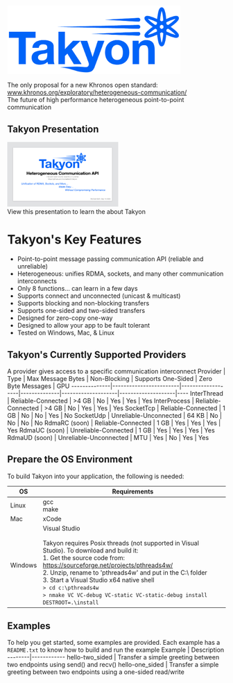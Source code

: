 <img src="docs/Takyon_Logo.png" alt="Logo" style="width:400px;"/>

The only proposal for a new Khronos open standard: www.khronos.org/exploratory/heterogeneous-communication/<br>
The future of high performance heterogeneous point-to-point communication<br>

## Takyon Presentation
<a href="Takyon_Introduction.pdf">
  <img src="docs/presentation_icon.png" alt="Takyon Introduction" width="256" height="149">
</a>
<br>
View this presentation to learn the about Takyon
<br>

# Takyon's Key Features
- Point-to-point message passing communication API (reliable and unreliable)
- Heterogeneous: unifies RDMA, sockets, and many other communication interconnects
- Only 8 functions... can learn in a few days
- Supports connect and unconnected (unicast & multicast)
- Supports blocking and non-blocking transfers
- Supports one-sided and two-sided transfers
- Designed for zero-copy one-way
- Designed to allow your app to be fault tolerant
- Tested on Windows, Mac, & Linux

## Takyon's Currently Supported Providers
A provider gives access to a specific communication interconnect
Provider      | Type                   | Max Message Bytes | Non-Blocking | Supports One-Sided | Zero Byte Messages | GPU
--------------|------------------------|-------------------|--------------|--------------------|--------------------|----
InterThread   | Reliable-Connected     | >4 GB             | No           | Yes                | Yes                | Yes
InterProcess  | Reliable-Connected     | >4 GB             | No           | Yes                | Yes                | Yes
SocketTcp     | Reliable-Connected     | 1 GB              | No           | No                 | Yes                | No
SocketUdp     | Unreliable-Unconnected | 64 KB             | No           | No                 | No                 | No
RdmaRC (soon) | Reliable-Connected     | 1 GB              | Yes          | Yes                | Yes                | Yes
RdmaUC (soon) | Unreliable-Connected   | 1 GB              | Yes          | Yes                | Yes                | Yes
RdmaUD (soon) | Unreliable-Unconnected | MTU               | Yes          | No                 | Yes                | Yes

## Prepare the OS Environment
To build Takyon into your application, the following is needed:

OS | Requirements
--------|------------
Linux | gcc <br> make
Mac | xCode
Windows | Visual Studio<br><br> Takyon requires Posix threads (not supported in Visual Studio). To download and build it:<br> 1. Get the source code from: https://sourceforge.net/projects/pthreads4w/ <br> 2. Unzip, rename to 'pthreads4w' and put in the C:\ folder <br> 3. Start a Visual Studio x64 native shell <br> ```> cd c:\pthreads4w``` <br> ```> nmake VC VC-debug VC-static VC-static-debug install DESTROOT=.\install```

## Examples
To help you get started, some examples are provided. Each example has a ```README.txt``` to know how to build and run the example
Example | Description
--------|------------
hello-two_sided | Transfer a simple greeting between two endpoints using send() and recv()
hello-one_sided | Transfer a simple greeting between two endpoints using a one-sided read/write
